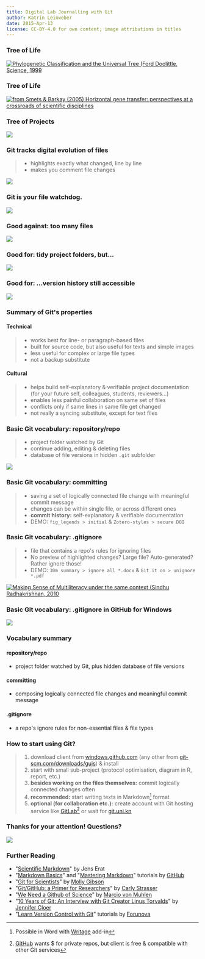 ```yaml
---
title: Digital Lab Journalling with Git
author: Katrin Leinweber
date: 2015-Apr-13
license: CC-BY-4.0 for own content; image attributions in titles
---
```


### Tree of Life

[![](images/doolittle-tree.jpg "Phylogenetic Classification and the Universal Tree (Ford Doolittle, Science, 1999")](http://www.sciencemag.org/content/284/5423/2124.full)

### Tree of Life

[![](images/Horizontal-gene-transfer.jpg "from Smets & Barkay (2005) Horizontal gene transfer: perspectives at a crossroads of scientific disciplines")](http://www.nature.com/nrmicro/journal/v3/n9/fig_tab/nrmicro1253_F1.html)

### Tree of Projects

![](images/Horizontal-info-transfer.png)

### Git tracks digital evolution of files

> - highlights exactly what changed, line by line
> - makes you comment file changes

![](images/Git-helps.png)

### Git is your file watchdog.

![](images/watchdog.png)

### Good against: too many files

![](images/versions-win-explorer.png)

### Good for: tidy project folders, but...

![](images/files-in-explorer.png)

### Good for: ...version history still accessible

![](images/file-changes-in-GitHub.png)

### Summary of Git's properties

#### Technical

> - works best for line- or paragraph-based files
> - built for source code, but also useful for texts and simple images
> - less useful for complex or large file types
> - not a backup substitute

#### Cultural

> - helps build self-explanatory & verifiable project documentation (for your future self, colleagues, students, reviewers...)
> - enables less painful collaboration on same set of files
> - conflicts only if same lines in same file get changed
> - not really a syncing substitute, except for text files

### Basic Git vocabulary: repository/repo

> - project folder watched by Git
> - continue adding, editing & deleting files
> - database of file versions in hidden `.git` subfolder

![](images/repo-folder.png)

### Basic Git vocabulary: committing

> - saving a set of logically connected file change with meaningful commit message
> - changes can be within single file, or across different ones
> - **commit history:** self-explanatory & verifiable documentation
> - DEMO: `fig_legends > initial` & `Zotero-styles > secure DOI`

### Basic Git vocabulary: .gitignore

> - file that contains a repo's rules for ignoring files 
> - No preview of highlighted changes? Large file? Auto-generated? Rather ignore those!
> - DEMO: `30m summary > ignore all *.docx` & `Git it on > unignore *.pdf`

[![](images/gitignore-or-not.png "Making Sense of Multiliteracy under the same context (Sindhu Radhakrishnan, 2010")](http://edc.education.ed.ac.uk/sindhur/2010/10/17/visual-artefact/)

### Basic Git vocabulary: .gitignore in GitHub for Windows

![](images/windows-gitignore-in-repo-settings.png)

### Vocabulary summary

#### repository/repo

- project folder watched by Git, plus hidden database of file versions

#### committing

- composing logically connected file changes and meaningful commit message

#### .gitignore

- a repo's ignore rules for non-essential files & file types


### How to start using Git?

> 1. download client from [windows.github.com](https://windows.github.com/) (any other from [git-scm.com/downloads/guis](http://git-scm.com/download/gui/win)) & install
> 1. start with small sub-project (protocol optimisation, diagram in R, report, etc.)
> 1. **besides working on the files themselves:** commit logically connected changes often
> 1. **recommended:** start writing texts in Markdown[^1] format
> 1. **optional (for collaboration etc.):** create account with Git hosting service like [GitLab](https://gitlab.com/users/sign_in)[^2] or wait for [git.uni.kn](https://git.uni-konstanz.de/users/sign_in) 

[^1]: Possible in Word with [Writage](http://www.writage.com/) add-in
[^2]: [GitHub](https://github.com/join) wants $ for private repos, but client is free & compatible with other Git services

### Thanks for your attention! Questions?

![](images/keep-calm-and-git-it-on.png)

### Further Reading

- "[Scientific Markdown](https://github.com/JensErat/scientific-markdown)" by Jens Erat
- "[Markdown Basics](https://help.github.com/articles/markdown-basics/#basic-writing)" and "[Mastering Markdown](https://guides.github.com/features/mastering-markdown/)" tutorials by [GitHub](https://github.com/)
- "[Git for Scientists](https://mollygibson.github.io/2014-08-11-wustl/lessons/git-notebook/git-for-scientists.slides.html)" by [Molly Gibson](https://github.com/mollygibson)
- "[Git/GitHub: a Primer for Researchers](http://datapub.cdlib.org/2014/05/05/github-a-primer-for-researchers/)" by [Carly Strasser](http://carlystrasser.net/)
- "[We Need a Github of Science](http://marciovm.com/i-want-a-github-of-science/)" by [Marcio von Muhlen](https://twitter.com/marciovm)
- "[10 Years of Git: An Interview with Git Creator Linus Torvalds](https://www.linux.com/news/featured-blogs/185-jennifer-cloer/821541-10-years-of-git-an-interview-with-git-creator-linus-torvalds/)" by [Jennifer Cloer](https://twitter.com/JenniferCloer)
- "[Learn Version Control with Git](http://www.git-tower.com/learn/ebook/mac/basics/why-use-version-control#start)" tutorials by [Forunova](http://www.fournova.com/)
